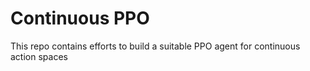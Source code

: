 # Continuous PPO
This repo contains efforts to build a suitable PPO agent for continuous action spaces 
